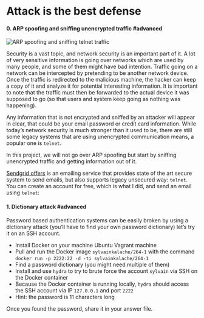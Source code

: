 <h1 class="gap">Attack is the best defense</h1>


<h4 class="task">
    0. ARP spoofing and sniffing unencrypted traffic
      <span class="alert alert-info mandatory-optional">
        #advanced
      </span>
</h4><p><img alt="ARP spoofing and sniffing telnet traffic" src="http://i.imgur.com/UPbRObm.png"/></p><p>Security is a vast topic, and network security is an important part of it. A lot of very sensitive information is going over networks which are used by many people, and some of them might have bad intention. Traffic going on a network can be intercepted by pretending to be another network device. Once the traffic is redirected to the malicious machine, the hacker can keep a copy of it and analyze it for potential interesting information. It is important to note that the traffic must then be forwarded to the actual device it was supposed to go (so that users and system keep going as nothing was happening).</p><p>Any information that is not encrypted and sniffed by an attacker will appear in clear, that could be your email password or credit card information. While today’s network security is much stronger than it used to be, there are still some legacy systems that are using unencrypted communication means, a popular one is <code>telnet</code>.</p><p>In this project, we will not go over ARP spoofing but start by sniffing unencrypted traffic and getting information out of it.</p><p><a href="/rltoken/oDy03DMGmlBnuQ3CjFD7Zg" target="_blank" title="Sendgrid offers">Sendgrid offers</a> is an emailing service that provides state of the art secure system to send emails, but also supports legacy unsecured way: <code>telnet</code>. You can create an account for free, which is what I did, and send an email using <code>telnet</code>:</p>


<h4 class="task">
    1. Dictionary attack
      <span class="alert alert-info mandatory-optional">
        #advanced
      </span>
</h4><p>Password based authentication systems can be easily broken by using a dictionary attack (you’ll have to find your own password dictionary) let’s try it on an SSH account.</p><ul>
<li>Install Docker on your machine Ubuntu Vagrant machine</li>
<li>Pull and run the Docker image <code>sylvainkalache/264-1</code> with the command <code>docker run -p 2222:22 -d -ti sylvainkalache/264-1</code></li>
<li>Find a password dictionary (you might need multiple of them)</li>
<li>Install and use <code>hydra</code> to try to brute force the account <code>sylvain</code> via SSH on the Docker container</li>
<li>Because the Docker container is running locally, <code>hydra</code> should access the SSH account via IP <code>127.0.0.1</code> and port <code>2222</code></li>
<li>Hint: the password is 11 characters long</li>
</ul><p>Once you found the password, share it in your answer file.</p>

